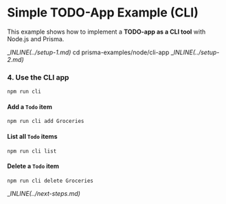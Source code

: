# Simple TODO-App Example (CLI)

This example shows how to implement a **TODO-app as a CLI tool** with Node.js and Prisma.

__INLINE(../_setup-1.md)__
cd prisma-examples/node/cli-app
__INLINE(../_setup-2.md)__

### 4. Use the CLI app

```
npm run cli
```

#### Add a `Todo` item

```
npm run cli add Groceries
```

#### List all `Todo` items

```
npm run cli list
```

#### Delete a `Todo` item

```
npm run cli delete Groceries
```

__INLINE(../_next-steps.md)__